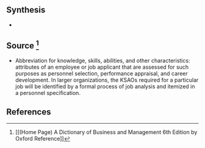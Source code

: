## Synthesis
- 
## Source [^1]
- Abbreviation for knowledge, skills, abilities, and other characteristics: attributes of an employee or job applicant that are assessed for such purposes as personnel selection, performance appraisal, and career development. In larger organizations, the KSAOs required for a particular job will be identified by a formal process of job analysis and itemized in a personnel specification.
## References

[^1]: [[(Home Page) A Dictionary of Business and Management 6th Edition by Oxford Reference]]